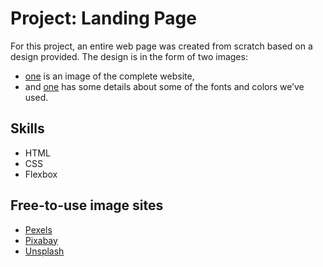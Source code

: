 # Project: Landing Page

For this project, an entire web page was created from scratch based on a design provided. The design is in the form of two images: 
+ [one](./design/01.png) is an image of the complete website, 
+ and [one](./design/02.png) has some details about some of the fonts and colors we’ve used.

## Skills

+ HTML
+ CSS
+ Flexbox

## Free-to-use image sites
+ [Pexels](https://www.pexels.com/)
+ [Pixabay](https://pixabay.com/)
+ [Unsplash](https://unsplash.com/)
